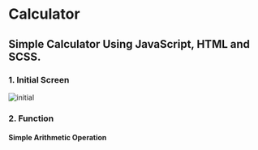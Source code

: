 # Calculator
## Simple Calculator Using JavaScript, HTML and SCSS.

### 1. Initial Screen

![initial](https://github.com/Jay-yoon10/Calculator/issues/1#issue-1112434584)

### 2. Function
####  Simple Arithmetic Operation

